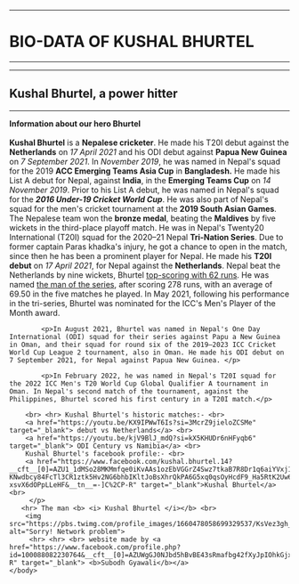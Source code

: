 <!-- This is doctype -->
<!DOCTYPE html>
<!-- Any statement written in this format will be ignored-->
<html lang="en">
<head>
    <meta charset="UTF-8">
    <meta name="viewport" content="width=device-width, initial-scale=1.0">
    <meta name="keywords" content="subodh website, sample webesite, html">
    <title>Kushal Bhurtel</title>
</head>
<body>
        <hr> <h1>BIO-DATA OF KUSHAL BHURTEL</h1> <hr> <hr>
        <h2>Kushal Bhurtel, a power hitter </h2> <hr>
        <p> <strong>Information about our hero Bhurtel</strong> <br> <br>
            <b>Kushal Bhurtel</b> is a <b>Nepalese cricketer</b>. He made his T20I debut against the <b>Netherlands</b> on <i>17 April 2021</i>  and his ODI debut against <b>Papua New Guinea</b> on <i>7 September 2021</i>. In <i>November 2019</i>, he was named in Nepal's squad for the 2019 <b>ACC Emerging Teams Asia Cup</b> in <b>Bangladesh.</b> He made his List A debut for Nepal, against <b>India</b>, in the <b>Emerging Teams Cup</b> on <i>14 November 2019</i>. Prior to his List A debut, he was named in Nepal's squad for the <b><i>2016 Under-19 Cricket World Cup</i></b>. He was also part of Nepal's squad for the men's cricket tournament at the <b>2019 South Asian Games</b>. The Nepalese team won the <b>bronze medal</b>, beating the <b>Maldives</b> by five wickets in the third-place playoff match. He was in Nepal's Twenty20 International (T20I) squad for the 2020–21 Nepal <b>Tri-Nation Series</b>. Due to former captain Paras khadka's injury, he got a chance to open in the match, since then he has been a prominent player for Nepal. He made his <b>T20I debut</b> on <i>17 April 2021</i>, for Nepal against the <b>Netherlands</b>. Nepal beat the Netherlands by nine wickets, Bhurtel <u>top-scoring with 62 runs</u>. He was named <u>the man of the series</u>, after scoring 278 runs, with an average of 69.50 in the five matches he played. In May 2021, following his performance in the tri-series, Bhurtel was nominated for the ICC's Men's Player of the Month award. </p>

            <p>In August 2021, Bhurtel was named in Nepal's One Day International (ODI) squad for their series against Papu a New Guinea in Oman, and their squad for round six of the 2019–2023 ICC Cricket World Cup League 2 tournament, also in Oman. He made his ODI debut on 7 September 2021, for Nepal against Papua New Guinea. </p>
            
            <p>In February 2022, he was named in Nepal's T20I squad for the 2022 ICC Men's T20 World Cup Global Qualifier A tournament in Oman. In Nepal's second match of the tournament, against the Philippines, Bhurtel scored his first century in a T20I match.</p>
            
        <br> <hr> Kushal Bhurtel's historic matches:- <br>
        <a href="https://youtu.be/KX9IPWwT6Is?si=3McrZ9jieloZCSMe" target="_blank"> debut vs Netherlands</a> <br>
        <a href="https://youtu.be/kjV9BlJ_mdQ?si=kX5KHUDr6nHFyqb6" target="_blank"> ODI Century vs Namibia</a> <br>
        Kushal Bhurtel's facebook profile:- <br>
        <a href="https://www.facebook.com/kushal.bhurtel.14?__cft__[0]=AZU1_1dMSo28MKMmfqe0iKvAAs1ozEbVGGrZ4Swz7tkaB7R8Dr1q6aiYVxj1CnmdOaHboCq48yPC9lVrZB5GgZqwHKd_yG2zTfP-KNwdbcy84FcTl3CR1ztk5Hv2NG6bhbIKltJoBsXhrQkPA6G5xq0qsOyHcdF9_Ha5RtK2Uw6J5wYi1WnX2bkgxrXnjQVzPlDviGSaH-xsvX6dOPpLLeHF&__tn__=-]C%2CP-R" target="_blank">Kushal Bhurtel</a> <br>
         </p>
       <hr> The man <b> <i> Kushal Bhurtel </i></b> <br>
        <img src="https://pbs.twimg.com/profile_images/1660478058699329537/KsVez3gh_400x400.jpg" alt="Sorry! Network problem">
         <hr> <hr> <br> website made by <a href="https://www.facebook.com/profile.php?id=100088082230764&__cft__[0]=AZUWgGJ0NJbd5hBvBE43sRmafbg42fXyJpIOhkGjxZ8fKsiSjbqAm3inryslnb7NGDySPfzFkJOZrwUfpY5zTOcviT5_00kI4KxVGJOqKw0RIZOXFq6mbBgSGa1gDiquoV9pmYzdkBo2GEAKqqMPxp6EThEk0eLdPs1GrSC4JEB9Fg&__cft__[1]=AZUWgGJ0NJbd5hBvBE43sRmafbg42fXyJpIOhkGjxZ8fKsiSjbqAm3inryslnb7NGDySPfzFkJOZrwUfpY5zTOcviT5_00kI4KxVGJOqKw0RIZOXFq6mbBgSGa1gDiquoV9pmYzdkBo2GEAKqqMPxp6EThEk0eLdPs1GrSC4JEB9Fg&__tn__=-]H-R" target="_blank"> <b>Subodh Gyawali</b></a>
    </body>  
</html>
